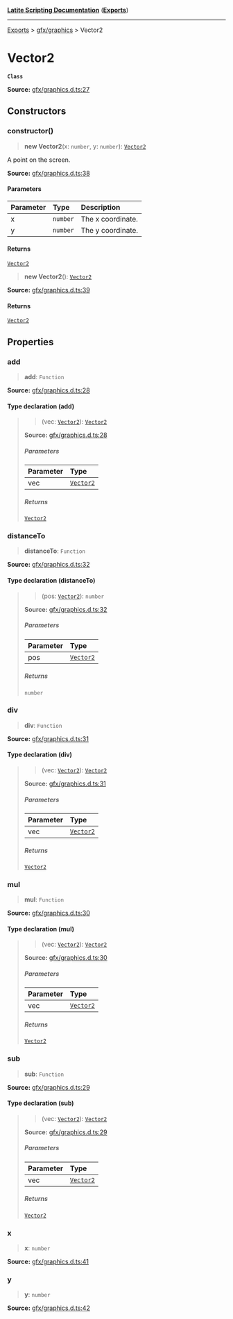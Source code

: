 [**Latite Scripting Documentation**](../../README.md) ([**Exports**](../../exports.md))

---

[Exports](../../exports.md) > [gfx/graphics](../index.md) > Vector2

# Vector2

**`Class`**

**Source:** [gfx/graphics.d.ts:27](https://github.com/LatiteScripting/latitescripting.github.io/blob/35e18e6/definitions/gfx/graphics.d.ts#L27)

## Constructors

### constructor()

> **new Vector2**(x: `number`, y: `number`): [`Vector2`](class.Vector2.md)

A point on the screen.

**Source:** [gfx/graphics.d.ts:38](https://github.com/LatiteScripting/latitescripting.github.io/blob/35e18e6/definitions/gfx/graphics.d.ts#L38)

#### Parameters

| Parameter | Type     | Description       |
| :-------- | :------- | :---------------- |
| x         | `number` | The x coordinate. |
| y         | `number` | The y coordinate. |

#### Returns

[`Vector2`](class.Vector2.md)

> **new Vector2**(): [`Vector2`](class.Vector2.md)

**Source:** [gfx/graphics.d.ts:39](https://github.com/LatiteScripting/latitescripting.github.io/blob/35e18e6/definitions/gfx/graphics.d.ts#L39)

#### Returns

[`Vector2`](class.Vector2.md)

## Properties

### add

> **add**: `Function`

**Source:** [gfx/graphics.d.ts:28](https://github.com/LatiteScripting/latitescripting.github.io/blob/35e18e6/definitions/gfx/graphics.d.ts#L28)

#### Type declaration (add)

> > (vec: [`Vector2`](class.Vector2.md)): [`Vector2`](class.Vector2.md)
>
> **Source:** [gfx/graphics.d.ts:28](https://github.com/LatiteScripting/latitescripting.github.io/blob/35e18e6/definitions/gfx/graphics.d.ts#L28)
>
> ##### Parameters
>
> | Parameter | Type                          |
> | :-------- | :---------------------------- |
> | vec       | [`Vector2`](class.Vector2.md) |
>
> ##### Returns
>
> [`Vector2`](class.Vector2.md)

### distanceTo

> **distanceTo**: `Function`

**Source:** [gfx/graphics.d.ts:32](https://github.com/LatiteScripting/latitescripting.github.io/blob/35e18e6/definitions/gfx/graphics.d.ts#L32)

#### Type declaration (distanceTo)

> > (pos: [`Vector2`](class.Vector2.md)): `number`
>
> **Source:** [gfx/graphics.d.ts:32](https://github.com/LatiteScripting/latitescripting.github.io/blob/35e18e6/definitions/gfx/graphics.d.ts#L32)
>
> ##### Parameters
>
> | Parameter | Type                          |
> | :-------- | :---------------------------- |
> | pos       | [`Vector2`](class.Vector2.md) |
>
> ##### Returns
>
> `number`

### div

> **div**: `Function`

**Source:** [gfx/graphics.d.ts:31](https://github.com/LatiteScripting/latitescripting.github.io/blob/35e18e6/definitions/gfx/graphics.d.ts#L31)

#### Type declaration (div)

> > (vec: [`Vector2`](class.Vector2.md)): [`Vector2`](class.Vector2.md)
>
> **Source:** [gfx/graphics.d.ts:31](https://github.com/LatiteScripting/latitescripting.github.io/blob/35e18e6/definitions/gfx/graphics.d.ts#L31)
>
> ##### Parameters
>
> | Parameter | Type                          |
> | :-------- | :---------------------------- |
> | vec       | [`Vector2`](class.Vector2.md) |
>
> ##### Returns
>
> [`Vector2`](class.Vector2.md)

### mul

> **mul**: `Function`

**Source:** [gfx/graphics.d.ts:30](https://github.com/LatiteScripting/latitescripting.github.io/blob/35e18e6/definitions/gfx/graphics.d.ts#L30)

#### Type declaration (mul)

> > (vec: [`Vector2`](class.Vector2.md)): [`Vector2`](class.Vector2.md)
>
> **Source:** [gfx/graphics.d.ts:30](https://github.com/LatiteScripting/latitescripting.github.io/blob/35e18e6/definitions/gfx/graphics.d.ts#L30)
>
> ##### Parameters
>
> | Parameter | Type                          |
> | :-------- | :---------------------------- |
> | vec       | [`Vector2`](class.Vector2.md) |
>
> ##### Returns
>
> [`Vector2`](class.Vector2.md)

### sub

> **sub**: `Function`

**Source:** [gfx/graphics.d.ts:29](https://github.com/LatiteScripting/latitescripting.github.io/blob/35e18e6/definitions/gfx/graphics.d.ts#L29)

#### Type declaration (sub)

> > (vec: [`Vector2`](class.Vector2.md)): [`Vector2`](class.Vector2.md)
>
> **Source:** [gfx/graphics.d.ts:29](https://github.com/LatiteScripting/latitescripting.github.io/blob/35e18e6/definitions/gfx/graphics.d.ts#L29)
>
> ##### Parameters
>
> | Parameter | Type                          |
> | :-------- | :---------------------------- |
> | vec       | [`Vector2`](class.Vector2.md) |
>
> ##### Returns
>
> [`Vector2`](class.Vector2.md)

### x

> **x**: `number`

**Source:** [gfx/graphics.d.ts:41](https://github.com/LatiteScripting/latitescripting.github.io/blob/35e18e6/definitions/gfx/graphics.d.ts#L41)

### y

> **y**: `number`

**Source:** [gfx/graphics.d.ts:42](https://github.com/LatiteScripting/latitescripting.github.io/blob/35e18e6/definitions/gfx/graphics.d.ts#L42)
